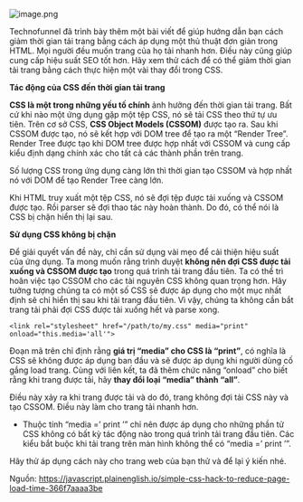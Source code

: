 ![image.png](https://images.viblo.asia/941a4686-fe15-43c7-9109-7bee624df9a8.png)

Technofunnel đã trình bày thêm một bài viết để giúp hướng dẫn bạn cách giảm thời gian tải trang bằng cách áp dụng một thủ thuật đơn giản trong HTML.
Mọi người đều muốn trang của họ tải nhanh hơn. Điều này cũng giúp cung cấp hiệu suất SEO tốt hơn. Hãy xem thử cách để có thể giảm thời gian tải trang bằng cách thực hiện một vài thay đổi trong CSS.

**Tác động của CSS đến thời gian tải trang**

**CSS là một trong những yếu tố chính** ảnh hưởng đến thời gian tải trang. Bất cứ khi nào một ứng dụng gặp một tệp CSS, nó sẽ tải CSS theo thứ tự ưu tiên. Trên cơ sở CSS, **CSS Object Models (CSSOM)** được tạo ra. Sau khi CSSOM được tạo, nó sẽ kết hợp với DOM tree để tạo ra một “Render Tree”. Render Tree được tạo khi DOM tree được hợp nhất với CSSOM và cung cấp kiểu định dạng chính xác cho tất cả các thành phần trên trang.

Số lượng CSS trong ứng dụng càng lớn thì thời gian tạo CSSOM và hợp nhất nó với DOM để tạo Render Tree càng lớn.

Khi HTML truy xuất một tệp CSS, nó sẽ đợi tệp được tải xuống và CSSOM được tạo. Rồi parser sẽ đợi thao tác này hoàn thành. Do đó, có thể nói là CSS  bị chặn hiển thị lại sau.

**Sử dụng CSS không bị chặn**

Để giải quyết vấn đề này, chỉ cần sử dụng vài mẹo để cải thiện hiệu suất của ứng dụng. Ta mong muốn rằng trình duyệt **không nên đợi CSS được tải xuống và CSSOM được tạo**  trong quá trình tải trang đầu tiên.
Ta có thể trì hoãn việc tạo CSSOM cho các tài nguyên CSS không quan trọng hơn. Hãy tưởng tượng chúng ta có một số CSS sẽ được áp dụng cho một mục nhất định sẽ chỉ hiển thị sau khi tải trang đầu tiên. Vì vậy, chúng ta không cần bắt trang tải phải đợi CSS được tải xuống hết và parse xong.

```
<link rel="stylesheet" href="/path/to/my.css" media="print" onload="this.media='all'">
```

Đoạn mã trên chỉ định rằng **giá trị “media” cho CSS là “print”**, có nghĩa là CSS sẽ không được áp dụng ban đầu và sẽ được áp dụng khi người dùng cố gắng load trang. Cùng với liên kết, ta đã thêm chức năng “onload” cho biết rằng khi trang được tải, hãy **thay đổi loại “media” thành “all”**.

Điều này xảy ra khi trang được tải và do đó, trang không đợi tải CSS này và tạo CSSOM. Điều này làm cho trang tải nhanh hơn.
* Thuộc tính “media =’ print ’” chỉ nên được áp dụng cho những phần tử CSS không có bất kỳ tác động nào trong quá trình tải trang đầu tiên. Các kiểu bắt buộc khi tải trang trên màn hình không thể có “media =’ print ’”.

Hãy thử áp dụng cách này cho trang web của bạn thử và để lại ý kiến nhé.

Nguồn: https://javascript.plainenglish.io/simple-css-hack-to-reduce-page-load-time-366f7aaaa3be